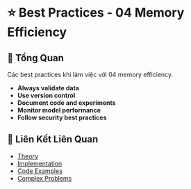 # ⭐ Best Practices - 04 Memory Efficiency

## 🎯 Tổng Quan

Các best practices khi làm việc với 04 memory efficiency.

- **Always validate data**
- **Use version control**
- **Document code and experiments**
- **Monitor model performance**
- **Follow security best practices**

## 🔗 Liên Kết Liên Quan

- [Theory](./THEORY_04_memory_efficiency.md)
- [Implementation](./IMPLEMENTATION_04_memory_efficiency.md)
- [Code Examples](./CODE_EXAMPLES_04_memory_efficiency.md)
- [Complex Problems](./COMPLEX_PROBLEMS.md)
